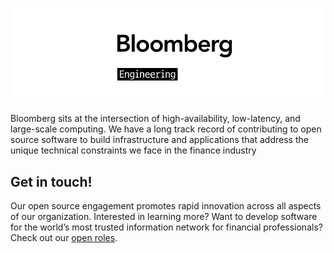 ![black Bloomberg Engineering logo on white background](https://raw.githubusercontent.com/bloomberg/.github/master/profile/bbg-engineering-logo.jpg)

Bloomberg sits at the intersection of high-availability, low-latency,
and large-scale computing. We have a long track record of contributing
to open source software to build infrastructure and applications that
address the unique technical constraints we face in the finance
industry

## Get in touch!

Our open source engagement promotes rapid innovation across all
aspects of our organization.  Interested in learning more? Want to
develop software for the world’s most trusted information network for
financial professionals?  Check out our [open
roles](https://careers.bloomberg.com/job/search/?qf=open+source).
